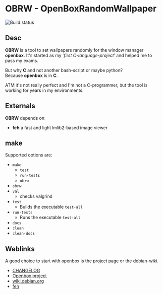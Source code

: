 # OBRW - OpenBoxRandomWallpaper

![Build status](https://github.com/deeagle/obrw/workflows/Build/badge.svg)

## Desc

**OBRW** is a tool to set wallpapers randomly for the window manager **openbox**.
It's started as my '_first C-language-project_' and helped me to pass my exams.

But why **C** and not another bash-script or maybe python?  
Because **openbox** is in **C**.

ATM it's not really perfect and I'm not a C-programmer,
but the tool is working for years in my environments.

## Externals

**OBRW** depends on:

- **feh** a fast and light lmlib2-based image viewer

## make

Supported options are:

- `make`
  - `test`
  - `run-tests`
  - `obrw`
- `obrw`
- `val`
  - checks valgrind
- `test`
  - Builds the executable `test-all`
- `run-tests`
  - Runs the executable `test-all`
- `docs`
- `clean`
- `clean-docs` 

## Weblinks

A good choice to start with openbox is the project page or the debian-wiki.

- [CHANGELOG](CHANGELOG.md)
- [Openbox project](http://openbox.org/wiki/Main_Page)
- [wiki.debian.org](https://wiki.debian.org/Openbox)
- [feh](https://feh.finalrewind.org/)
